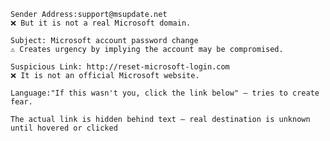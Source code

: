     Sender Address:support@msupdate.net  
    ❌ But it is not a real Microsoft domain.

    Subject: Microsoft account password change  
    ⚠️ Creates urgency by implying the account may be compromised.

    Suspicious Link: http://reset-microsoft-login.com
    ❌ It is not an official Microsoft website.
    
    Language:"If this wasn't you, click the link below" – tries to create fear.

    The actual link is hidden behind text – real destination is unknown until hovered or clicked
